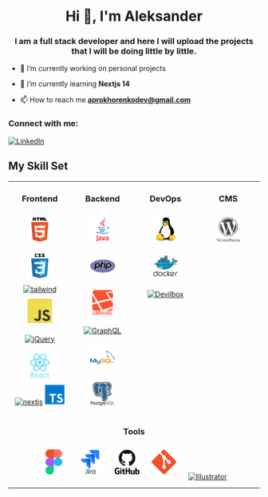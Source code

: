 <h1 align="center">Hi 👋, I'm Aleksander</h1>
<h3 align="center">I am a full stack developer and here I will upload the projects that I will be doing little by little.</h3>

- 🔭 I’m currently working on personal projects

- 🌱 I’m currently learning **Nextjs 14**

- 📫 How to reach me **aprokhorenkodev@gmail.com**

<h3 align="left">Connect with me:</h3>
<p align="left">
  <a href="https://linkedin.com/in/aleksander%20trujillo" target="_blank">
    <img src="https://img.shields.io/badge/linkedin-0A66C2?style=for-the-badge&logo=linkedin&logoColor=white" alt="LinkedIn">
  </a>
</p>

## My Skill Set  
<table>
  <tr>
    <td valign="top" width="25%">
      <h3 align="center">Frontend</h3>
      <div align="center">
        <a href="https://developer.mozilla.org/en-US/docs/Web/HTML" target="_blank"><img style="margin: 10px" src="https://raw.githubusercontent.com/devicons/devicon/master/icons/html5/html5-original-wordmark.svg" alt="HTML5" height="50" /></a>
        <a href="https://developer.mozilla.org/en-US/docs/Web/CSS" target="_blank"><img style="margin: 10px" src="https://raw.githubusercontent.com/devicons/devicon/master/icons/css3/css3-original-wordmark.svg" alt="CSS3" height="50" /></a>
        <a href="https://tailwindcss.com/" target="_blank"><img src="https://www.vectorlogo.zone/logos/tailwindcss/tailwindcss-icon.svg" alt="tailwind" width="40" height="40"/></a>
        <a href="https://developer.mozilla.org/en-US/docs/Web/JavaScript" target="_blank"><img style="margin: 10px" src="https://raw.githubusercontent.com/devicons/devicon/master/icons/javascript/javascript-original.svg" alt="JavaScript" height="50" /></a>
        <a href="https://jquery.com/" target="_blank"><img style="margin: 10px" src="https://profilinator.rishav.dev/skills-assets/jquery.png" alt="jQuery" height="50" /></a>
        <a href="https://reactjs.org/" target="_blank"><img style="margin: 10px" src="https://raw.githubusercontent.com/devicons/devicon/master/icons/react/react-original-wordmark.svg" alt="React" height="50" /></a>
        <a href="https://nextjs.org/" target="_blank"><img src="https://cdn.worldvectorlogo.com/logos/nextjs-2.svg" alt="nextjs" width="40" height="40"/></a>
        <a href="https://www.typescriptlang.org/" target="_blank" rel="noreferrer"> <img src="https://raw.githubusercontent.com/devicons/devicon/master/icons/typescript/typescript-original.svg" alt="typescript" width="40" height="40"/> </a>
      </div>
    </td>
    <td valign="top" width="25%">
      <h3 align="center">Backend</h3>
      <div align="center">
        <a href="https://www.java.com" target="_blank"><img style="margin: 10px" src="https://raw.githubusercontent.com/devicons/devicon/master/icons/java/java-original-wordmark.svg" alt="Java" height="50" /></a>
        <a href="https://www.php.net/" target="_blank"><img style="margin: 10px" src="https://raw.githubusercontent.com/devicons/devicon/master/icons/php/php-original.svg" alt="PHP" height="50" /></a>
        <a href="https://laravel.com/" target="_blank"><img style="margin: 10px" src="https://raw.githubusercontent.com/devicons/devicon/master/icons/laravel/laravel-plain-wordmark.svg" alt="Laravel" height="50" /></a>
        <a href="https://graphql.org/" target="_blank"><img style="margin: 10px" src="https://profilinator.rishav.dev/skills-assets/graphql.png" alt="GraphQL" height="50" /></a>
        <a href="https://www.mysql.com/" target="_blank"><img style="margin: 10px" src="https://raw.githubusercontent.com/devicons/devicon/master/icons/mysql/mysql-original-wordmark.svg" alt="MySQL" height="50" /></a>
        <a href="https://www.postgresql.org/" target="_blank"><img style="margin: 10px" src="https://raw.githubusercontent.com/devicons/devicon/master/icons/postgresql/postgresql-original-wordmark.svg" alt="PostgreSQL" height="50" /></a>
      </div>
    </td>
    <td valign="top" width="25%">
      <h3 align="center">DevOps</h3>
      <div align="center">
        <a href="https://www.linux.org/" target="_blank"><img style="margin: 10px" src="https://raw.githubusercontent.com/devicons/devicon/master/icons/linux/linux-original.svg" alt="Linux" height="50" /></a>
        <a href="https://www.docker.com/" target="_blank"><img style="margin: 10px" src="https://raw.githubusercontent.com/devicons/devicon/master/icons/docker/docker-original-wordmark.svg" alt="Docker" height="50" /></a>
        <a href="https://devilbox.io/" target="_blank"><img style="margin: 10px" src="https://raw.githubusercontent.com/cytopia/devilbox/master/.logo/devilbox-logo.png" alt="Devilbox" height="50" /></a>
      </div>
    </td>
    <td valign="top" width="25%">
      <h3 align="center">CMS</h3>
      <div align="center">
        <a href="https://wordpress.com/" target="_blank"><img style="margin: 10px" src="https://raw.githubusercontent.com/devicons/devicon/master/icons/wordpress/wordpress-original.svg" alt="WordPress" height="50" /></a>
      </div>
    </td>
  </tr>
  <tr>
    <td valign="top" colspan="4">
      <h3 align="center">Tools</h3>
      <div align="center">
        <a href="https://www.figma.com/" target="_blank"><img style="margin: 10px" src="https://raw.githubusercontent.com/devicons/devicon/master/icons/figma/figma-original.svg" alt="Figma" height="50" /></a>
        <a href="https://www.atlassian.com/software/jira" target="_blank"><img style="margin: 10px" src="https://raw.githubusercontent.com/devicons/devicon/master/icons/jira/jira-original-wordmark.svg" alt="Jira" height="50" /></a>
        <a href="https://github.com/" target="_blank"><img style="margin: 10px" src="https://raw.githubusercontent.com/devicons/devicon/master/icons/github/github-original-wordmark.svg" alt="GitHub" height="50" /></a>
        <a href="https://git-scm.com/" target="_blank"><img style="margin: 10px" src="https://raw.githubusercontent.com/devicons/devicon/master/icons/git/git-original.svg" alt="Git" height="50" /></a>
        <a href="https://www.adobe.com/in/products/illustrator.html" target="_blank"><img style="margin: 10px" src="https://profilinator.rishav.dev/skills-assets/adobe_illustrator-icon.svg" alt="Illustrator" height="50" /></a>
      </div>
    </td>
  </tr>
</table>



<br/>   

